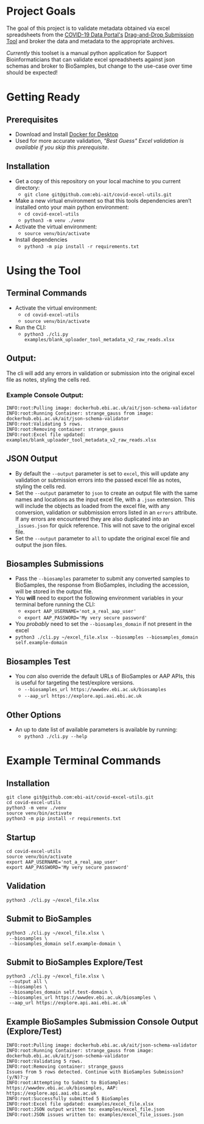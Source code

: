 # Project Goals
The goal of this project is to validate metadata obtained via excel spreadsheets from the [COVID-19 Data Portal's](https://www.covid19dataportal.org/) [Drag-and-Drop Submission Tool](https://www.covid19dataportal.org/submit-data/ui-uploader/ena/) and broker the data and metadata to the appropriate archives.

*Currently* this toolset is a manual python application for Support Bioinformaticians that can validate excel spreadsheets against json schemas and broker to BioSamples, but change to the use-case over time should be expected!

# Getting Ready
## Prerequisites
 - Download and Install [Docker for Desktop](https://www.docker.com/products/docker-desktop)
 - Used for more accurate validation, *"Best Guess" Excel validation is available if you skip this prerequisite*.

## Installation
 - Get a copy of this repository on your local machine to you current directory:
    - `git clone git@github.com:ebi-ait/covid-excel-utils.git`
 - Make a new virtual environment so that this tools dependencies aren’t installed onto your main python environment:
    - `cd covid-excel-utils`
    - `python3 -m venv ./venv`
 - Activate the virtual environment:
    - `source venv/bin/activate`
 - Install dependencies
    - `python3 -m pip install -r requirements.txt`

# Using the Tool
## Terminal Commands
- Activate the virtual environment:
    - `cd covid-excel-utils`
    - `source venv/bin/activate`
- Run the CLI:
    - `python3 ./cli.py examples/blank_uploader_tool_metadata_v2_raw_reads.xlsx`

## Output:
The cli will add any errors in validation or submission into the original excel file as notes, styling the cells red.

### Example Console Output:
```
INFO:root:Pulling image: dockerhub.ebi.ac.uk/ait/json-schema-validator
INFO:root:Running Container: strange_gauss from image: dockerhub.ebi.ac.uk/ait/json-schema-validator
INFO:root:Validating 5 rows.
INFO:root:Removing container: strange_gauss
INFO:root:Excel file updated: examples/blank_uploader_tool_metadata_v2_raw_reads.xlsx
```
## JSON Output
 - By default the `--output` parameter is set to `excel`, this will update any validation or submission errors into the passed excel file as notes, styling the cells red.
 - Set the `--output` parameter to `json` to create an output file with the same names and locations as the input excel file, with a `.json` extension. This will include the objects as loaded from the excel file, with any conversion, validation or subbmission errors listed in an `errors` attribute. If any errors are encountered they are also duplicated into an `_issues.json` for quick reference. This will not save to the original excel file.
 - Set the `--output` parameter to `all` to update the original excel file and output the json files.

## Biosamples Submissions
 - Pass the `--biosamples` parameter to submit any converted samples to BioSamples, the response from BioSamples, including the accession, will be  stored in the output file.
 - You **will** need to export the following environment variables in your terminal before running the CLI:
    - `export AAP_USERNAME='not_a_real_aap_user'`
    - `export AAP_PASSWORD='My very secure password'`
 - You *probably* need to set the `--biosamples_domain` if not present in the excel
 - `python3 ./cli.py ~/excel_file.xlsx --biosamples --biosamples_domain self.example-domain`

## Biosamples Test
 - You *can* also override the default URLs of BioSamples or AAP APIs, this is useful for targeting the test/explore versions.
    - `--biosamples_url https://wwwdev.ebi.ac.uk/biosamples`
    - `--aap_url https://explore.api.aai.ebi.ac.uk`

## Other Options
 - An up to date list of available parameters is available by running:
    - `python3 ./cli.py --help`

# Example Terminal Commands
## Installation
```
git clone git@github.com:ebi-ait/covid-excel-utils.git
cd covid-excel-utils
python3 -m venv ./venv
source venv/bin/activate
python3 -m pip install -r requirements.txt
```
## Startup
```
cd covid-excel-utils
source venv/bin/activate
export AAP_USERNAME='not_a_real_aap_user'
export AAP_PASSWORD='My very secure password'
```
## Validation
```
python3 ./cli.py ~/excel_file.xlsx
```

## Submit to BioSamples
```
python3 ./cli.py ~/excel_file.xlsx \
 --biosamples \
 --biosamples_domain self.example-domain \
```
## Submit to BioSamples Explore/Test
```
python3 ./cli.py ~/excel_file.xlsx \
 --output all \
 --biosamples \
 --biosamples_domain self.test-domain \
 --biosamples_url https://wwwdev.ebi.ac.uk/biosamples \
 --aap_url https://explore.api.aai.ebi.ac.uk`
```
## Example BioSamples Submission Console Output (Explore/Test)
```
INFO:root:Pulling image: dockerhub.ebi.ac.uk/ait/json-schema-validator
INFO:root:Running Container: strange_gauss from image: dockerhub.ebi.ac.uk/ait/json-schema-validator
INFO:root:Validating 5 rows.
INFO:root:Removing container: strange_gauss
Issues from 5 rows detected. Continue with BioSamples Submission? (y/N)?:y
INFO:root:Attempting to Submit to BioSamples: https://wwwdev.ebi.ac.uk/biosamples, AAP: https://explore.api.aai.ebi.ac.uk
INFO:root:Successfully submitted 5 BioSamples
INFO:root:Excel file updated: examples/excel_file.xlsx
INFO:root:JSON output written to: examples/excel_file.json
INFO:root:JSON issues written to: examples/excel_file_issues.json
```
